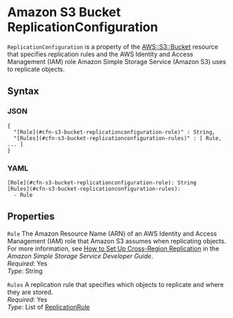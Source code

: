 # Amazon S3 Bucket ReplicationConfiguration<a name="aws-properties-s3-bucket-replicationconfiguration"></a>

`ReplicationConfiguration` is a property of the [AWS::S3::Bucket](aws-properties-s3-bucket.md) resource that specifies replication rules and the AWS Identity and Access Management \(IAM\) role Amazon Simple Storage Service \(Amazon S3\) uses to replicate objects\.

## Syntax<a name="w13ab1c21c10d204c13d114b5"></a>

### JSON<a name="aws-properties-s3-bucket-replicationconfiguration-syntax.json"></a>

```
{
  "[Role](#cfn-s3-bucket-replicationconfiguration-role)" : String,
  "[Rules](#cfn-s3-bucket-replicationconfiguration-rules)" : [ Rule, ... ]
}
```

### YAML<a name="aws-properties-s3-bucket-replicationconfiguration-syntax.yaml"></a>

```
[Role](#cfn-s3-bucket-replicationconfiguration-role): String
[Rules](#cfn-s3-bucket-replicationconfiguration-rules):
  - Rule
```

## Properties<a name="w13ab1c21c10d204c13d114b7"></a>

`Role`  <a name="cfn-s3-bucket-replicationconfiguration-role"></a>
The Amazon Resource Name \(ARN\) of an AWS Identity and Access Management \(IAM\) role that Amazon S3 assumes when replicating objects\. For more information, see [How to Set Up Cross\-Region Replication](https://docs.aws.amazon.com/AmazonS3/latest/dev/crr-how-setup.html) in the *Amazon Simple Storage Service Developer Guide*\.  
*Required*: Yes  
*Type*: String

`Rules`  <a name="cfn-s3-bucket-replicationconfiguration-rules"></a>
A replication rule that specifies which objects to replicate and where they are stored\.  
*Required*: Yes  
*Type*: List of [ReplicationRule](aws-properties-s3-bucket-replicationconfiguration-rules.md)
